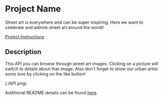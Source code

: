 # Project Name
Street art is everywhere and can be super inspiring. Here we want to celebrate and admire street art around the world! 

[Project Instructions](./INSTRUCTIONS.md)

## Description

This API you can browse through street art images.  Clicking on a picture will switch to details about that image.  Also don't forget to show our urban artist some love by clicking on the like button!

(./API.png)

Additional README details can be found [here](https://github.com/PrimeAcademy/readme-template/blob/master/README.md).
